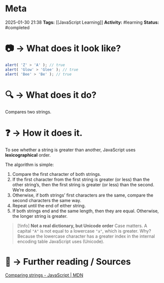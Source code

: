 # Meta
2025-01-30 21:38
**Tags:** [[JavaScript Learning]]
**Activity:** #learning 
**Status:** #completed

# 📷 → What does it look like?
```JavaScript title:example.js
alert( 'Z' > 'A' ); // true
alert( 'Glow' > 'Glee' ); // true
alert( 'Bee' > 'Be' ); // true
```

# 🔍 → What does it do?
Compares two strings.

# ❓ → How it does it.
To see whether a string is greater than another, JavaScript uses **lexicographical** order.

The algorithm is simple:
1. Compare the first character of both strings.
2. If the first character from the first string is greater (or less) than the other string’s, then the first string is greater (or less) than the second. We’re done.
3. Otherwise, if both strings’ first characters are the same, compare the second characters the same way.
4. Repeat until the end of either string.
5. If both strings end and the same length, then they are equal. Otherwise, the longer string is greater.

> [!info] **Not a real dictionary, but Unicode order**
> Case matters. A capital `"A"` is not equal to a lowercase `"a"`, which is greater. Why? Because the lowercase character has a greater index in the internal encoding table JavaScript uses (Unicode).


# 📑 → Further reading / Sources
[Comparing strings - JavaScript | MDN](https://developer.mozilla.org/en-US/docs/Web/JavaScript/Reference/Global_Objects/String#comparing_strings)